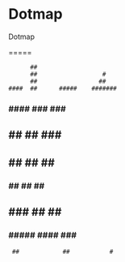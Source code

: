 Dotmap
======
Dotmap

=====


          ##                               
          ##                  #            
          ##                 ##            
    ####  ##      #####    #######         
   ###  ####    ###   ###    ##            
  ##      ##   ##      ###   ##            
  ##      ##   ##       ##   ##            
 ###      ##   ##       ##   ##            
  ##     ###   ##      ##    ##            
   ### #####    #### ###      ####         
     ##            ##           #          
                                           
